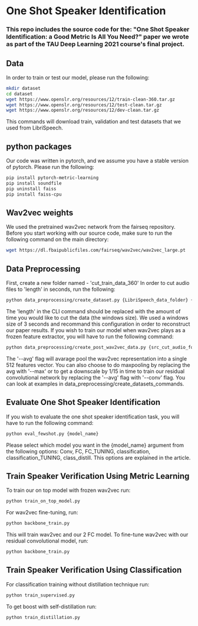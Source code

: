 # One Shot Speaker Identification
### This repo includes the source code for the: "One Shot Speaker Identification: a Good Metric Is All You Need?" paper we wrote as part of the TAU Deep Learning 2021 course's final project.

## **Data**
In order to train or test our model, please run the following:
```bash script
mkdir dataset
cd dataset
wget https://www.openslr.org/resources/12/train-clean-360.tar.gz
wget https://www.openslr.org/resources/12/test-clean.tar.gz
wget https://www.openslr.org/resources/12/dev-clean.tar.gz
```
This commands will download train, validation and test datasets that we used from LibriSpeech.

## **python packages**
Our code was written in pytorch, and we assume you have a stable version of pytorch.
Please run the following:
```bash script
pip install pytorch-metric-learning
pip install soundfile
pip uninstall faiss
pip install faiss-cpu
```

## **Wav2vec weights**
We used the pretrained wav2vec network from the fairseq repository. Before you start working with our source code, make sure to run the following command on the main directory:
```bash script
wget https://dl.fbaipublicfiles.com/fairseq/wav2vec/wav2vec_large.pt
```


## **Data Preprocessing**
First, create a new folder named - 'cut_train_data_360'
In order to cut audio files to 'length' in seconds, run the following:
```bash script
python data_preprocessing/create_dataset.py {LibriSpeech_data_folder} {cut_train_data_360_full_repr} length
```

The 'length' in the CLI command should be replaced with the amount of time you would like to cut the data (the windows size). We used a windows size of 3 seconds and recommand this configuration in order to reconstruct our paper results.
If you wish to train our model when wav2vec plays as a frozen feature extractor, you will have to run the following command:
```bash script
python data_preprocessing/create_post_wav2vec_data.py {src_cut_audio_folder} {your_target_folder} --avg
```

The '--avg' flag will avarage pool the wav2vec representation into a single 512 features vector. You can also choose to do maxpooling by replacing the avg with '--max' or to get a downscale by 1/15 in time to train our residual convolutional network by replacing the '--avg' flag with '--conv' flag.
You can look at examples in data_preprocessing/create_datasets_commands.


## **Evaluate One Shot Speaker Identification**
If you wish to evaluate the one shot speaker identification task, you will have to run the following command:
```bash script
python eval_fewshot.py {model_name}
```
Please select which model you want in the {model_name} argument from the following options: Conv, FC, FC_TUNING, classification, classification_TUNING, class_distill.
This options are explained in the article.

## **Train Speaker Verification Using Metric Learning**
To train our on top model with frozen wav2vec run:
```bash script
python train_on_top_model.py
```
For wav2vec fine-tuning, run:
```bash script
python backbone_train.py
```
This will train wav2vec and our 2 FC model.
To fine-tune wav2vec with our residual convolutional model, run:
```bash script
python backbone_train.py
```

## **Train Speaker Verification Using Classification**
For classification training without distillation technique run:
```bash script
python train_supervised.py
```

To get boost with self-distillation run:
```bash script
python train_distillation.py
```